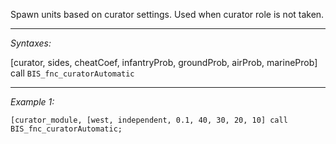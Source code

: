 Spawn units based on curator settings. Used when curator role is not taken.


---
*Syntaxes:*

[curator, sides, cheatCoef, infantryProb, groundProb, airProb, marineProb] call `BIS_fnc_curatorAutomatic`

---
*Example 1:*

```sqf
[curator_module, [west, independent, 0.1, 40, 30, 20, 10] call BIS_fnc_curatorAutomatic;
```